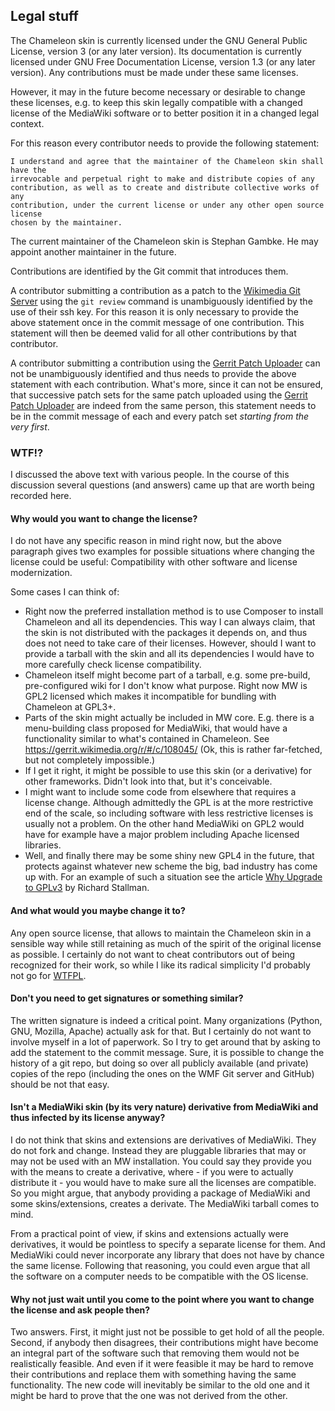 ## Legal stuff

The Chameleon skin is currently licensed under the GNU General Public License, version 3 (or any later version). Its documentation is currently licensed under GNU Free Documentation License, version 1.3 (or any later version). Any contributions must be made under these same licenses.

However, it may in the future become necessary or desirable to change these licenses, e.g. to keep this skin legally compatible with a changed license of the MediaWiki software or to better position it in a changed legal context.

For this reason every contributor needs to provide the following statement:
```
I understand and agree that the maintainer of the Chameleon skin shall have the
irrevocable and perpetual right to make and distribute copies of any
contribution, as well as to create and distribute collective works of any
contribution, under the current license or under any other open source license
chosen by the maintainer.
```

The current maintainer of the Chameleon skin is Stephan Gambke. He may appoint another maintainer in the future.

Contributions are identified by the Git commit that introduces them.

A contributor submitting a contribution as a patch to the [Wikimedia Git Server][wmf-git-server] using the `git review` command is unambiguously identified by the use of their ssh key. For this reason it is only necessary to provide the above statement once in the commit message of one contribution. This statement will then be deemed valid for all other contributions by that contributor.

A contributor submitting a contribution using the [Gerrit Patch Uploader][patch-uploader] can not be unambiguously identified and thus needs to provide the above statement with each contribution. What's more, since it can not be ensured, that successive patch sets for the same patch uploaded using the [Gerrit Patch Uploader][patch-uploader] are indeed from the same person, this statement needs to be in the commit message of each and every patch set *starting from the very first*.

### WTF!?

I discussed the above text with various people. In the course of this discussion several questions (and answers) came up that are worth being recorded here.

#### Why would you want to change the license?

I do not have any specific reason in mind right now, but the above paragraph gives two examples for possible situations where changing the license could be useful: Compatibility with other software and license modernization.

Some cases I can think of:
* Right now the preferred installation method is to use Composer to install Chameleon and all its dependencies. This way I can always claim, that the skin is not distributed with the packages it depends on, and thus does not need to take care of their licenses. However, should I want to provide a tarball with the skin and all its dependencies I would have to more carefully check license compatibility.
* Chameleon itself might become part of a tarball, e.g. some pre-build, pre-configured wiki for I don't know what purpose. Right now MW is GPL2 licensed which makes it incompatible for bundling with Chameleon at GPL3+.
* Parts of the skin might actually be included in MW core. E.g. there is a menu-building class proposed for MediaWiki, that would have a functionality similar to what's contained in Chameleon. See https://gerrit.wikimedia.org/r/#/c/108045/  (Ok, this is rather far-fetched, but not completely impossible.)
* If I get it right, it might be possible to use this skin (or a derivative) for other frameworks. Didn't look into that, but it's conceivable.
* I might want to include some code from elsewhere that requires a license change. Although admittedly the GPL is at the more restrictive end of the scale, so including software with less restrictive licenses is usually not a problem. On the other hand MediaWiki on GPL2 would have for example have a major problem including Apache licensed libraries.
* Well, and finally there may be some shiny new GPL4 in the future, that protects against whatever new scheme the big, bad industry has come up with. For an example of such a situation see the article [Why Upgrade to GPLv3][why-upgrade] by Richard Stallman.

#### And what would you maybe change it to?

Any open source license, that allows to maintain the Chameleon skin in a sensible way while still retaining as much of the spirit of the original license as possible. I certainly do not want to cheat contributors out of being recognized for their work, so while I like its radical simplicity I'd probably not go for [WTFPL][WTFPL].

#### Don't you need to get signatures or something similar?

The written signature is indeed a critical point. Many organizations (Python, GNU, Mozilla, Apache) actually ask for that. But I certainly do not want to involve myself in a lot of paperwork. So I try to get around that by asking to add the statement to the commit message. Sure, it is possible to change the history of a git repo, but doing so over all publicly available (and private) copies of the repo (including the ones on the WMF Git server and GitHub) should be not that easy.

#### Isn't a MediaWiki skin (by its very nature) derivative from MediaWiki and thus infected by its license anyway?

I do not think that skins and extensions are derivatives of MediaWiki. They do not fork and change. Instead they are pluggable libraries that may or may not be used with an MW installation. You could say they provide you with the means to create a derivative, where - if you were to actually distribute it - you would have to make sure all the licenses are compatible. So you might argue, that anybody providing a package of MediaWiki and some skins/extensions, creates a derivate. The MediaWiki tarball comes to mind.

From a practical point of view, if skins and extensions actually were derivatives, it would be pointless to specify a separate license for them. And MediaWiki could never incorporate any library that does not have by chance the same license. Following that reasoning, you could even argue that all the software on a computer needs to be compatible with the OS license.

#### Why not just wait until you come to the point where you want to change the license and ask people then?

Two answers. First, it might just not be possible to get hold of all the people. Second, if anybody then disagrees, their contributions might have become an integral part of the software such that removing them would not be realistically feasible. And even if it were feasible it may be hard to remove their contributions and replace them with something having the same functionality. The new code will inevitably be similar to the old one and it might be hard to prove that the one was not derived from the other.


[why-upgrade]: https://www.gnu.org/licenses/rms-why-gplv3.html
[wmf-git-server]: https://git.wikimedia.org/
[patch-uploader]: https://tools.wmflabs.org/gerrit-patch-uploader/
[WTFPL]: http://www.wtfpl.net
